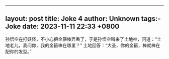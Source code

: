 ---
layout: post
title: Joke 4
author: Unknown
tags:- Joke
date: 2023-11-11 22:33 +0800
--

孙悟空在打妖怪，不小心把金箍棒弄丢了，于是孙悟空叫来了土地神，问道：“土地老儿，我问你，我的金箍棒在哪里？”
土地回答：“大圣，你的金箍，棒就棒在配你的发型。”
